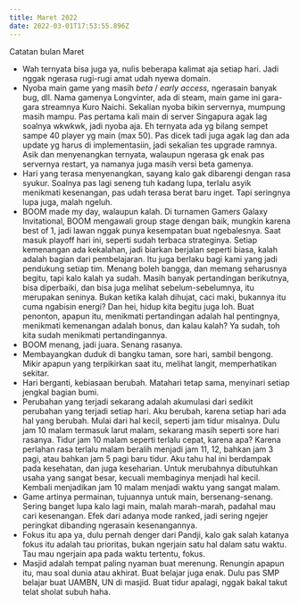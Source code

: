 ```yaml
---
title: Maret 2022
date: 2022-03-01T17:53:55.896Z
---
```

Catatan bulan Maret<!--more-->

* Wah ternyata bisa juga ya, nulis beberapa kalimat aja setiap hari. Jadi nggak ngerasa rugi-rugi amat udah nyewa domain.
* Nyoba main game yang masih *beta* / *early access,* ngerasain banyak bug, dll. Nama gamenya Longvinter, ada di steam, main game ini gara-gara streamnya Kuro Naichi. Sekalian nyoba bikin servernya, mumpung masih mampu. Pas pertama kali main di server Singapura agak lag soalnya wkwkwk, jadi nyoba aja. Eh ternyata ada yg bilang sempet sampe 40 player yg main (max 50). Pas dicek tadi juga agak lag dan ada update yg harus di implementasiin, jadi sekalian tes upgrade ramnya. Asik dan menyenangkan ternyata, walaupun ngerasa gk enak pas servernya restart, ya namanya juga masih versi beta gamenya.
* Hari yang terasa menyenangkan, sayang kalo gak dibarengi dengan rasa syukur. Soalnya pas lagi seneng tuh kadang lupa, terlalu asyik menikmati kesenangan, pas udah terasa berat baru inget. Tapi seringnya lupa juga, malah ngeluh.
* BOOM made my day, walaupun kalah. Di turnamen Gamers Galaxy Invitational, BOOM mengawali group stage dengan baik, mungkin karena best of 1, jadi lawan nggak punya kesempatan buat ngebalesnya. Saat masuk playoff hari ini, seperti sudah terbaca strateginya. Setiap kemenangan ada kekalahan, jadi biarkan berjalan seperti biasa, kalah adalah bagian dari pembelajaran. Itu juga berlaku bagi kami yang jadi pendukung setiap tim. Menang boleh bangga, dan memang seharusnya begitu, tapi kalo kalah ya sudah. Masih banyak pertandingan berikutnya, bisa diperbaiki, dan bisa juga melihat sebelum-sebelumnya, itu merupakan seninya. Bukan ketika kalah dihujat, caci maki, bukannya itu cuma ngabisin energi? Dan hei, hidup kita begitu juga loh. Buat penonton, apapun itu, menikmati pertandingan adalah hal pentingnya, menikmati kemenangan adalah bonus, dan kalau kalah? Ya sudah, toh kita sudah menikmati pertandingannya.
* BOOM menang, jadi juara. Senang rasanya.
* Membayangkan duduk di bangku taman, sore hari, sambil bengong. Mikir apapun yang terpikirkan saat itu, melihat langit, memperhatikan sekitar.
* Hari berganti, kebiasaan berubah. Matahari tetap sama, menyinari setiap jengkal bagian bumi.
* Perubahan yang terjadi sekarang adalah akumulasi dari sedikit perubahan yang terjadi setiap hari. Aku berubah, karena setiap hari ada hal yang berubah. Mulai dari hal kecil, seperti jam tidur misalnya. Dulu jam 10 malam termasuk larut malam, sekarang masih seperti sore hari rasanya. Tidur jam 10 malam seperti terlalu cepat, karena apa? Karena perlahan rasa terlalu malam beralih menjadi jam 11, 12, bahkan jam 3 pagi, atau bahkan jam 5 pagi baru tidur. Aku tahu hal ini berdampak pada kesehatan, dan juga keseharian. Untuk merubahnya dibutuhkan usaha yang sangat besar, kecuali membaginya menjadi hal kecil. Kembali menjadikan jam 10 malam menjadi waktu yang sangat malam.
* Game artinya permainan, tujuannya untuk main, bersenang-senang. Sering banget lupa kalo lagi main, malah marah-marah, padahal mau cari kesenangan. Efek dari adanya mode ranked, jadi sering ngejer peringkat dibanding ngerasain kesenangannya.
* Fokus itu apa ya, dulu pernah denger dari Pandji, kalo gak salah katanya fokus itu adalah tau prioritas, bukan ngerjain satu hal dalam satu waktu. Tau mau ngerjain apa pada waktu tertentu, fokus.
* Masjid adalah tempat paling nyaman buat merenung. Renungin apapun itu, mau soal dunia atau akhirat. Buat belajar juga enak. Dulu pas SMP belajar buat UAMBN, UN di masjid. Buat tidur apalagi, nggak bakal takut telat sholat subuh haha.
